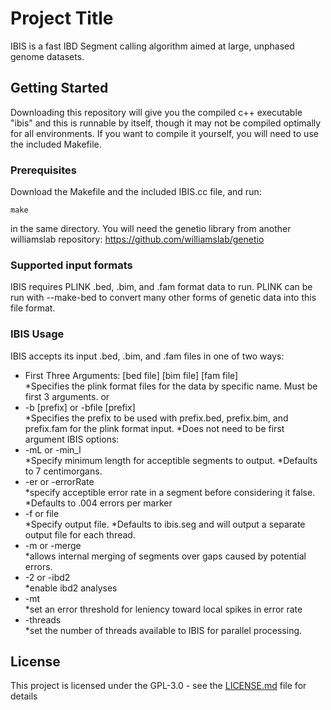 # Project Title

IBIS is a fast IBD Segment calling algorithm aimed at large, unphased genome datasets.

## Getting Started

Downloading this repository will give you the compiled c++ executable "ibis" and this is runnable by itself, though it may not be compiled optimally for all environments. If you want to compile it yourself, you will need to use the included Makefile.

### Prerequisites

Download the Makefile and the included IBIS.cc file, and run:

```
make
```
in the same directory. You will need the genetio library from another williamslab repository:
https://github.com/williamslab/genetio

### Supported input formats

IBIS requires PLINK .bed, .bim, and .fam format data to run. PLINK can be run with --make-bed to convert many other forms of genetic data into this file format.

### IBIS Usage

IBIS accepts its input .bed, .bim, and .fam files in one of two ways:

* First Three Arguments: [bed file] [bim file] [fam file]         
	*Specifies the plink format files for the data by specific name. Must be first 3 arguments.
or
* -b [prefix] or -bfile [prefix]         
	*Specifies the prefix to be used with prefix.bed, prefix.bim, and prefix.fam for the plink format input.
        *Does not need to be first argument
IBIS options:
* -mL or -min_l <value>            
	*Specify minimum length for acceptible segments to output.
	*Defaults to 7 centimorgans.
* -er or -errorRate <value>        
	*specify acceptible error rate in a segment before considering it false.                           
	*Defaults to .004 errors per marker
* -f or file <filename>           
	*Specify output file.
	*Defaults to ibis<thread number>.seg and will output a separate output file for each thread.
* -m or -merge                    
	*allows internal merging of segments over gaps caused by potential errors.
* -2 or -ibd2                     
	*enable ibd2 analyses
* -mt <value>                     
	*set an error threshold for leniency toward local spikes in error rate
* -threads <value>                
	*set the number of threads available to IBIS for parallel processing.


## License

This project is licensed under the GPL-3.0 - see the [LICENSE.md](LICENSE.md) file for details
